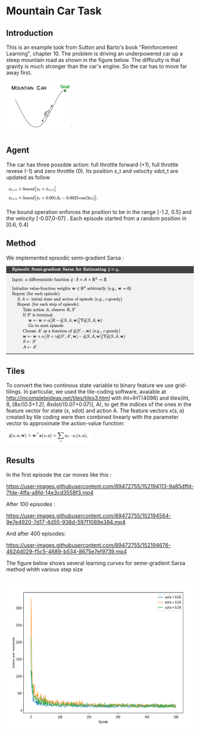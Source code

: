 # Mountain Car Task

## Introduction 

This is an example took from Sutton and Barto's book "Reinforcement Learning", chapter 10. The problem is driving an underpowered car up a steep mountain road as shown in the figure below. The difficulty is that gravity is much stronger than the car's engine. So the car has to move far away first.

<img src="https://github.com/MiriColo/RL-Practice/blob/main/MountainCar/figure/car.png" width="174" height="141">

## Agent

The car has three possible action: full throttle forward (+1), full throttle revese (-1) and zero throttle (0). 
Its position x_t and velocity xdot_t are updated as follow


<img src="https://github.com/MiriColo/RL-Practice/blob/main/MountainCar/figure/move.png" width="245" height="45">


The bound operation enforces the position to be in the range [-1.2, 0.5] and the velocity [-0.07,0-07] . Each episode started from a random position in [0.6, 0.4)


## Method 

We implemented episodic semi-gradient Sarsa :

<img src="https://github.com/MiriColo/RL-Practice/blob/main/MountainCar/figure/sarsa.png" width="572" height="237">

## Tiles

To convert the two continous state variable to binary feature we use grid-tilings. In particular, we used the tile-coding software, avaiable at  http://incompleteideas.net/tiles/tiles3.html with iht=IHT(4096) and tiles(iht, 8, [8*x/(0.5+1.2), 8*xdot/(0.07+0.07)], A), to get the indices of the ones in the feature vector for state (x, xdot) and action A. The feature vectors $x(s,a)$ created by tile coding were then combined linearly with the parameter vector to approximate the action-value function:

<img src="https://github.com/MiriColo/RL-Practice/blob/main/MountainCar/figure/value.png" width="228" height="32">

## Results 

In the first episode the car moves like this :

https://user-images.githubusercontent.com/89472755/152194113-9a85dffd-7fde-4ffa-a8fd-14e3cd3558f3.mp4

After 100 episodes :

https://user-images.githubusercontent.com/89472755/152194564-9e7e4920-7d17-4d55-938d-597f1089e384.mp4


And after 400 episodes:

https://user-images.githubusercontent.com/89472755/152194676-4624d029-f5c5-4689-b534-8675e7ef9739.mp4

The figure below shows several learning curves for seme-gradient Sarsa method whith various step size

<img src="https://github.com/MiriColo/RL-Practice/blob/main/MountainCar/figure/graph.png" width="730" height="406">




